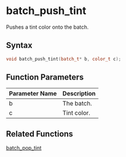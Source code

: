 # batch_push_tint

Pushes a tint color onto the batch.

## Syntax

```cpp
void batch_push_tint(batch_t* b, color_t c);
```

## Function Parameters

Parameter Name | Description
--- | ---
b | The batch.
c | Tint color.

## Related Functions
 
[batch_pop_tint](https://github.com/RandyGaul/cute_framework/tree/master/docs/graphics/batch/batch_pop_tint.md)  
